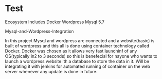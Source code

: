 # Test
Ecosystem Includes
Docker
Wordpress
Mysql 5.7

Mysql-and-Wordpress-Integration

In this project Mysql and wordpress are connected and a website(basic) is built of wordpress and this all is done using container technology called Docker. Docker was chosen as it allows very fast launchinf of any OS(typically in2 to 3 seconds) so this is benefecial for nayone who wants to launch a wordpress website ith a database to store the data in it. Will be integrating it with jenkins for automated running of container on the web server whenever any update is done in future.

